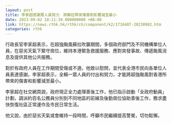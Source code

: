 ```yaml
---
layout: post
title: 李家超感謝眾人員努力　將蘇拉帶來傷害和影響減至最小
date: 2023-09-02 18:11:39.000000000 +08:00
link: https://news.rthk.hk/rthk/ch/component/k2/1716487-20230902.htm
categories: rthk
---
```


行政長官李家超表示，在超強颱風蘇拉吹襲期間，多個政府部門及不同機構單位人員，在惡劣天氣下緊守崗位，維持本港緊急救援服務、應對突發事故、傳遞颱風消息及提供其他公共服務。

對於有政府人員在工作期間受傷或不適，他致以慰問，並代表全港市民向各單位人員表達感謝。李家超表示，全賴一眾人員的付出和努力，才能將超強颱風對香港所帶來的傷害和影響減至最小。

李家超在社交網頁說，政府現正全力處理善後工作，他已指示啟動「全政府動員」計劃，調派約百名公務員分別到不同地區的前線及後勤崗位協助善後工作，務求盡快恢復社區正常運作及市民日常生活。

他又說，由於惡劣天氣或會維持一段時間，呼籲市民繼續提高警覺，切勿鬆懈。
